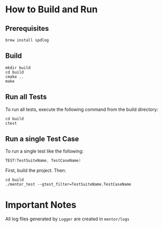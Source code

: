 # How to Build and Run
## Prerequisites
```shell
brew install spdlog
```

## Build
```shell
mkdir build
cd build
cmake ..
make
```
## Run all Tests
To run all tests, execute the following command from the build directory:
```shell
cd build
ctest
```

## Run a single Test Case
To run a single test like the following:
```c++
TEST(TestSuiteName, TestCaseName)
```

First, build the project. Then:
```shell
cd build
./mentor_test --gtest_filter=TestSuiteName.TestCaseName 
```

# Important Notes
All log files generated by `Logger` are created in `mentor/logs`
